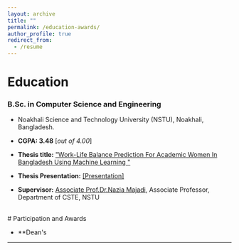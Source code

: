 ```yaml
---
layout: archive
title: ""
permalink: /education-awards/
author_profile: true
redirect_from:
  - /resume
---
```



# Education


### B.Sc. in Computer Science and Engineering


* Noakhali Science and Technology University (NSTU), Noakhali, Bangladesh.
* **CGPA:  3.48** [*out of 4.00*]

* **Thesis title:** ["Work-Life Balance Prediction For Academic Women In Bangladesh Using Machine Learning "](https://ireen-46.github.io/Ireen.github.io/files/files/Thesis_paper.pdf) 
* **Thesis Presentation:** [[Presentation]](https://ireen-46.github.io/Ireen.github.io/files/Thesis_presentation.pdf) 
* **Supervisor:** [Associate Prof.Dr.Nazia Majadi](https://scholar.google.com/citations?user=0ZPZvzEAAAAJ&hl=en&oi=ao), Associate Professor, Department of CSTE, NSTU

<br /> 
# Participation and Awards

* **Dean's

___________________________________________